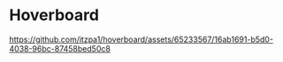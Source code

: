# Hoverboard

https://github.com/itzpa1/hoverboard/assets/65233567/16ab1691-b5d0-4038-96bc-87458bed50c8

